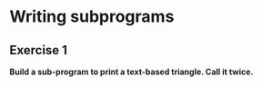# Writing subprograms
## Exercise 1

**Build a sub-program to print a text-based triangle. Call it twice.**